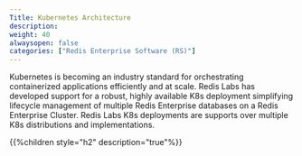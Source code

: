 ```yaml
---
Title: Kubernetes Architecture
description: 
weight: 40
alwaysopen: false
categories: ["Redis Enterprise Software (RS)"]
---
```

Kubernetes is becoming an industry standard for orchestrating containerized applications efficiently and at scale. Redis Labs has developed support for a robust, highly available K8s deployment simplifying lifecycle management of multiple Redis Enterprise databases on a Redis Enterprise Cluster. Redis Labs K8s deployments are supports over multiple K8s distributions and implementations.

{{%children style="h2" description="true"%}}